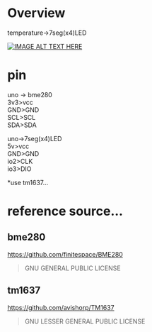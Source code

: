 # Overview
temperature->7seg(x4)LED

[![IMAGE ALT TEXT HERE](http://img.youtube.com/vi/Yeq_z52tvbg/0.jpg)](http://www.youtube.com/watch?v=Yeq_z52tvbg)

# pin
uno -> bme280  
3v3>vcc  
GND>GND  
SCL>SCL  
SDA>SDA  

uno->7seg(x4)LED  
5v>vcc  
GND>GND  
io2>CLK  
io3>DIO  

*use tm1637...

# reference source...
## bme280
https://github.com/finitespace/BME280
>GNU GENERAL PUBLIC LICENSE

## tm1637
https://github.com/avishorp/TM1637
>GNU LESSER GENERAL PUBLIC LICENSE
